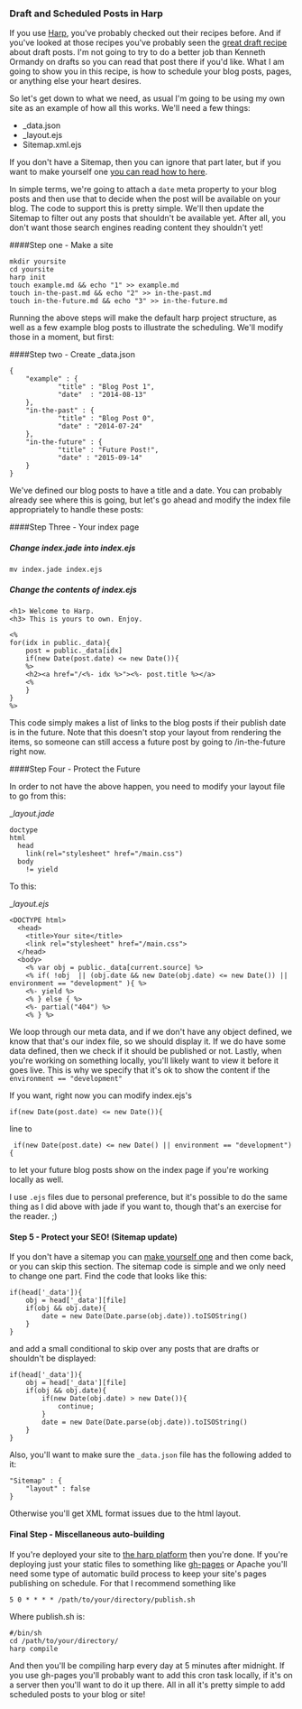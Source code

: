### Draft and Scheduled Posts in Harp

If you use [Harp], you've probably checked out their recipes before. And if you've
looked at those recipes you've probably seen the [great draft recipe] about draft
posts. I'm not going to try to do a better job than Kenneth Ormandy on drafts so
you can read that post there if you'd like. What I am going to show you in this
recipe, is how to schedule your blog posts, pages, or anything else your heart
desires.

So let's get down to what we need, as usual I'm going to be using my own site as
an example of how all this works. We'll need a few things:

 - _data.json
 - _layout.ejs
 - Sitemap.xml.ejs 

If you don't have a Sitemap, then you can ignore that part later, but if you want 
to make yourself one [you can read how to here]. 

In simple terms, we're going to attach a `date` meta property to your blog posts
and then use that to decide when the post will be available on your blog. The code
to support this is pretty simple. We'll then update the Sitemap to filter out any
posts that shouldn't be available yet. After all, you don't want those search 
engines reading content they shouldn't yet!

####Step one - Make a site

    mkdir yoursite
    cd yoursite
	harp init
	touch example.md && echo "1" >> example.md
	touch in-the-past.md && echo "2" >> in-the-past.md
	touch in-the-future.md && echo "3" >> in-the-future.md


Running the above steps will make the default harp project structure, as well as
a few example blog posts to illustrate the scheduling. We'll modify those in a 
moment, but first:

####Step two - Create _data.json

    {
        "example" : {
                "title" : "Blog Post 1",
                "date"  : "2014-08-13"
        },
        "in-the-past" : {
                "title" : "Blog Post 0",
                "date" : "2014-07-24"
        },
        "in-the-future" : {
                "title" : "Future Post!",
                "date" : "2015-09-14"
        }
    }

We've defined our blog posts to have a title and a date. You can probably already 
see where this is going, but let's go ahead and modify the index file appropriately
to handle these posts:

####Step Three - Your index page

##### Change index.jade into index.ejs

    mv index.jade index.ejs

##### Change the contents of index.ejs

	<h1> Welcome to Harp.
	<h3> This is yours to own. Enjoy.

	<%
	for(idx in public._data){
	    post = public._data[idx]
	    if(new Date(post.date) <= new Date()){
		%>
		<h2><a href="/<%- idx %>"><%- post.title %></a>
		<%
	    }
	}
	%>

This code simply makes a list of links to the blog posts if their publish date is 
in the future. Note that this doesn't stop your layout from rendering the items, 
so someone can still access a future post by going to /in-the-future right now.

####Step Four - Protect the Future

In order to not have the above happen, you need to modify your layout file to go
from this:

__layout.jade_

	doctype
	html
	  head
	    link(rel="stylesheet" href="/main.css")
	  body
	    != yield

To this:

__layout.ejs_

	<DOCTYPE html>
	  <head>
	    <title>Your site</title>
	    <link rel="stylesheet" href="/main.css">
	  </head>
	  <body>
	    <% var obj = public._data[current.source] %>
	    <% if( !obj  || (obj.date && new Date(obj.date) <= new Date()) || environment == "development" ){ %>
	    <%- yield %>
	    <% } else { %>
	    <%- partial("404") %>
	    <% } %>

We loop through our meta data, and if we don't have any object defined, we know
that that's our index file, so we should display it. If we do have some data 
defined, then we check if it should be published or not. Lastly, when you're
working on something locally, you'll likely want to view it before it goes live.
This is why we specify that it's ok to show the content if the `environment == "development"`

If you want, right now you can modify index.ejs's

    if(new Date(post.date) <= new Date()){

line to 

     if(new Date(post.date) <= new Date() || environment == "development"){

to let your future blog posts show on the index page if you're working locally 
as well.

I use `.ejs` files due to personal preference, but it's possible to do the same
thing as I did above with jade if you want to, though that's an exercise for the
reader. ;)


#### Step 5 - Protect your SEO! (Sitemap update)

If you don't have a sitemap you can [make yourself one] and then come back, or 
you can skip this section. The sitemap code is simple and we only need to change
one part. Find the code that looks like this:

	if(head['_data']){
		obj = head['_data'][file]
		if(obj && obj.date){
			date = new Date(Date.parse(obj.date)).toISOString()
		}
	}

and add a small conditional to skip over any posts that are drafts or shouldn't be
displayed:

	if(head['_data']){
       	obj = head['_data'][file]
       	if(obj && obj.date){
       		if(new Date(obj.date) > new Date()){
       			continue;
       		}
       		date = new Date(Date.parse(obj.date)).toISOString()
       	}
    }

Also, you'll want to make sure the `_data.json` file has the following added to it:

    
	"Sitemap" : {
		"layout" : false
	}

Otherwise you'll get XML format issues due to the html layout.

#### Final Step - Miscellaneous auto-building

If you're deployed your site to [the harp platform] then you're done. If you're
deploying just your static files to something like [gh-pages] or Apache you'll 
need some type of automatic build process to keep your site's pages publishing
on schedule. For that I recommend something like

    5 0 * * * * /path/to/your/directory/publish.sh

Where publish.sh is:

    #/bin/sh
    cd /path/to/your/directory/
    harp compile

And then you'll be compiling harp every day at 5 minutes after midnight. If you use
gh-pages you'll probably want to add this cron task locally, if it's on a server
then you'll want to do it up there. All in all it's pretty simple to add scheduled
posts to your blog or site! 



[Harp]:http://harpjs.com
[great draft recipe]:http://kennethormandy.com/journal/static-draft-posts-with-harp
[you can read how to here]:http://www.ethanjoachimeldridge.info/tech-blog/xml-sitemap-for-harpjs
[make yourself one]:http://www.ethanjoachimeldridge.info/tech-blog/xml-sitemap-for-harpjs
[the harp platform]:https://www.harp.io/
[gh-pages]:https://pages.github.com/